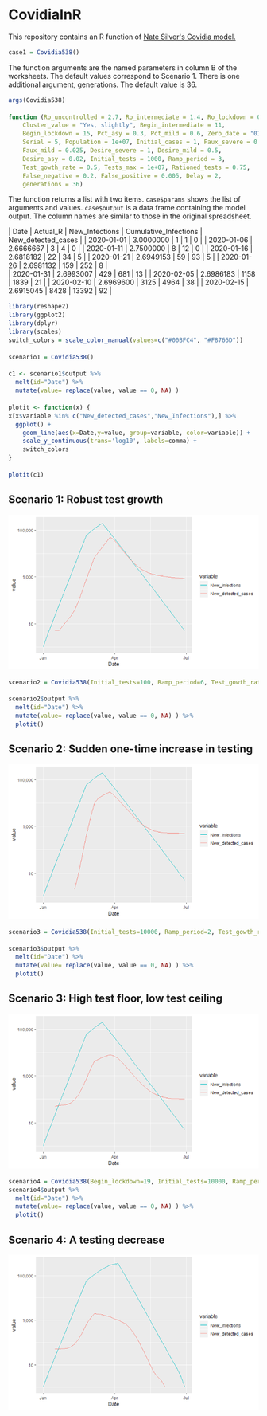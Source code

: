 # CovidiaInR


This repository contains an R function of [Nate Silver's Covidia model.](https://fivethirtyeight.com/features/coronavirus-case-counts-are-meaningless/)

```R
case1 = Covidia538()
```
The function arguments are the named parameters in column B of the worksheets. The default values correspond to Scenario 1.
There is one additional argument, generations. The default value is 36.
```R
args(Covidia538)

function (Ro_uncontrolled = 2.7, Ro_intermediate = 1.4, Ro_lockdown = 0.7, 
    Cluster_value = "Yes, slightly", Begin_intermediate = 11, 
    Begin_lockdown = 15, Pct_asy = 0.3, Pct_mild = 0.6, Zero_date = "01/01/2020", 
    Serial = 5, Population = 1e+07, Initial_cases = 1, Faux_severe = 0.001, 
    Faux_mild = 0.025, Desire_severe = 1, Desire_mild = 0.5, 
    Desire_asy = 0.02, Initial_tests = 1000, Ramp_period = 3, 
    Test_gowth_rate = 0.5, Tests_max = 1e+07, Rationed_tests = 0.75, 
    False_negative = 0.2, False_positive = 0.005, Delay = 2, 
    generations = 36)
```
The function returns a list with two items. `case$params` shows the list of arguments and values.
`case$output` is a data frame containing the model output. The column names are similar to those in the original spreadsheet.

| Date | Actual_R | New_Infections | Cumulative_Infections | New_detected_cases |
| 2020-01-01 | 3.0000000 | 1 | 1 | 0 |
| 2020-01-06 | 2.6666667 | 3 | 4 | 0 |
| 2020-01-11 | 2.7500000 | 8 | 12 | 0 |
| 2020-01-16 | 2.6818182 | 22 | 34 | 5 |
| 2020-01-21 | 2.6949153 | 59 | 93 | 5 |
| 2020-01-26 | 2.6981132 | 159 | 252 | 8 |	
| 2020-01-31 | 2.6993007 | 429 | 681 | 13 |
| 2020-02-05 | 2.6986183 | 1158 | 1839 | 21 |
| 2020-02-10 | 2.6969600 | 3125 | 4964 | 38 |
| 2020-02-15 | 2.6915045 | 8428 | 13392 | 92 |	
    
```R
library(reshape2)
library(ggplot2)
library(dplyr)
library(scales)
switch_colors = scale_color_manual(values=c("#00BFC4", "#F8766D"))

scenario1 = Covidia538()

c1 <- scenario1$output %>%
  melt(id="Date") %>%
  mutate(value= replace(value, value == 0, NA) )

plotit <- function(x) {
x[x$variable %in% c("New_detected_cases","New_Infections"),] %>%
  ggplot() + 
    geom_line(aes(x=Date,y=value, group=variable, color=variable)) +
    scale_y_continuous(trans='log10', labels=comma) +
    switch_colors
}

plotit(c1)
```
## Scenario 1: Robust test growth
![Case 1 actual cases vs detected cases](https://github.com/samalcolm/CovidiaInR/blob/master/case1.png)

```R
scenario2 = Covidia538(Initial_tests=100, Ramp_period=6, Test_gowth_rate=2, Tests_max=100000)

scenario2$output %>%
  melt(id="Date") %>%
  mutate(value= replace(value, value == 0, NA) ) %>%
  plotit()
```
## Scenario 2: Sudden one-time increase in testing
![Case 2 actual cases vs detected cases](https://github.com/samalcolm/CovidiaInR/blob/master/case2.png)

```R
scenario3 = Covidia538(Initial_tests=10000, Ramp_period=2, Test_gowth_rate=0.03, Tests_max=20000, Rationed_tests = 1)

scenario3$output %>%
  melt(id="Date") %>%
  mutate(value= replace(value, value == 0, NA) ) %>%
  plotit()
```
## Scenario 3: High test floor, low test ceiling
![Case 3 actual cases vs detected cases](https://github.com/samalcolm/CovidiaInR/blob/master/case3.png)

```R
scenario4 = Covidia538(Begin_lockdown=19, Initial_tests=10000, Ramp_period=10,T est_gowth_rate=-0.2, Tests_max=10000, Rationed_tests = 1)
scenario4$output %>%
  melt(id="Date") %>%
  mutate(value= replace(value, value == 0, NA) ) %>%
  plotit()
```
## Scenario 4: A testing decrease
![Case 4 actual cases vs detected cases](https://github.com/samalcolm/CovidiaInR/blob/master/case4.png)
